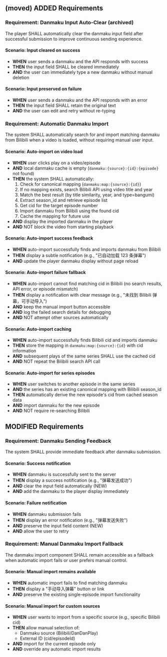 ## (moved) ADDED Requirements

### Requirement: Danmaku Input Auto-Clear (archived)

The player SHALL automatically clear the danmaku input field after successful submission to improve continuous sending experience.

#### Scenario: Input cleared on success

- **WHEN** user sends a danmaku and the API responds with success
- **THEN** the input field SHALL be cleared immediately
- **AND** the user can immediately type a new danmaku without manual deletion

#### Scenario: Input preserved on failure

- **WHEN** user sends a danmaku and the API responds with an error
- **THEN** the input field SHALL retain the original text
- **AND** the user can edit and retry without re-typing

### Requirement: Automatic Danmaku Import

The system SHALL automatically search for and import matching danmaku from Bilibili when a video is loaded, without requiring manual user input.

#### Scenario: Auto-import on video load

- **WHEN** user clicks play on a video/episode
- **AND** local danmaku cache is empty (`danmaku:{source}:{id}:{episode}` not found)
- **THEN** the system SHALL automatically:
  1. Check for canonical mapping (`danmaku:map:{source}:{id}`)
  2. If no mapping exists, search Bilibili API using video title and year
  3. Match the best result (by title similarity, year, and type=bangumi)
  4. Extract season_id and retrieve episode list
  5. Get cid for the target episode number
  6. Import danmaku from Bilibili using the found cid
  7. Cache the mapping for future use
- **AND** display the imported danmaku in the player
- **AND** NOT block the video from starting playback

#### Scenario: Auto-import success feedback

- **WHEN** auto-import successfully finds and imports danmaku from Bilibili
- **THEN** display a subtle notification (e.g., "已自动加载 123 条弹幕")
- **AND** update the player danmaku display without page reload

#### Scenario: Auto-import failure fallback

- **WHEN** auto-import cannot find matching cid in Bilibili (no search results, API error, or episode mismatch)
- **THEN** display a notification with clear message (e.g., "未找到 Bilibili 弹幕，可手动导入")
- **AND** keep the manual import button accessible
- **AND** log the failed search details for debugging
- **AND** NOT attempt other sources automatically

#### Scenario: Auto-import caching

- **WHEN** auto-import successfully finds Bilibili cid and imports danmaku
- **THEN** store the mapping in `danmaku:map:{source}:{id}` with cid information
- **AND** subsequent plays of the same series SHALL use the cached cid
- **AND** NOT repeat the Bilibili search API call

#### Scenario: Auto-import for series episodes

- **WHEN** user switches to another episode in the same series
- **AND** the series has an existing canonical mapping with Bilibili season_id
- **THEN** automatically derive the new episode's cid from cached season data
- **AND** import danmaku for the new episode
- **AND** NOT require re-searching Bilibili

## MODIFIED Requirements

### Requirement: Danmaku Sending Feedback

The system SHALL provide immediate feedback after danmaku submission.

#### Scenario: Success notification

- **WHEN** danmaku is successfully sent to the server
- **THEN** display a success notification (e.g., "弹幕发送成功")
- **AND** clear the input field automatically (NEW)
- **AND** add the danmaku to the player display immediately

#### Scenario: Failure notification

- **WHEN** danmaku submission fails
- **THEN** display an error notification (e.g., "弹幕发送失败")
- **AND** preserve the input field content (NEW)
- **AND** allow the user to retry

### Requirement: Manual Danmaku Import Fallback

The danmaku import component SHALL remain accessible as a fallback when automatic import fails or user prefers manual control.

#### Scenario: Manual import remains available

- **WHEN** automatic import fails to find matching danmaku
- **THEN** display a "手动导入弹幕" button or link
- **AND** preserve the existing single-episode import functionality

#### Scenario: Manual import for custom sources

- **WHEN** user wants to import from a specific source (e.g., specific Bilibili cid)
- **THEN** allow manual selection of:
  - Danmaku source (Bilibili/DanDanPlay)
  - External ID (cid/episodeId)
- **AND** import for the current episode only
- **AND** override any automatic import results
